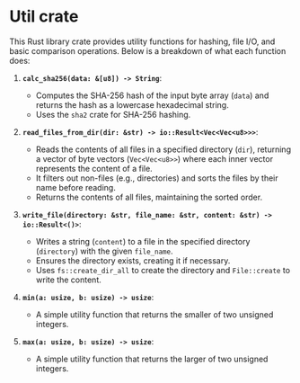 # Util crate

This Rust library crate provides utility functions for hashing, file I/O, and basic comparison operations. Below is a breakdown of what each function does:

1. **`calc_sha256(data: &[u8]) -> String`**:
   - Computes the SHA-256 hash of the input byte array (`data`) and returns the hash as a lowercase hexadecimal string.
   - Uses the `sha2` crate for SHA-256 hashing.

2. **`read_files_from_dir(dir: &str) -> io::Result<Vec<Vec<u8>>>`**:
   - Reads the contents of all files in a specified directory (`dir`), returning a vector of byte vectors (`Vec<Vec<u8>>`) where each inner vector represents the content of a file.
   - It filters out non-files (e.g., directories) and sorts the files by their name before reading.
   - Returns the contents of all files, maintaining the sorted order.

3. **`write_file(directory: &str, file_name: &str, content: &str) -> io::Result<()>`**:
   - Writes a string (`content`) to a file in the specified directory (`directory`) with the given `file_name`.
   - Ensures the directory exists, creating it if necessary.
   - Uses `fs::create_dir_all` to create the directory and `File::create` to write the content.

4. **`min(a: usize, b: usize) -> usize`**:
   - A simple utility function that returns the smaller of two unsigned integers.

5. **`max(a: usize, b: usize) -> usize`**:
   - A simple utility function that returns the larger of two unsigned integers.


